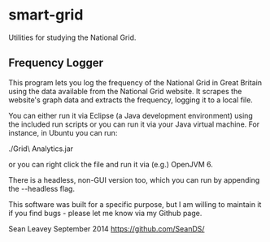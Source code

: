 smart-grid
==========

Utilities for studying the National Grid.

Frequency Logger
----------------

This program lets you log the frequency of the National Grid in Great Britain using the data available from the National Grid website. It scrapes the website's graph data and extracts the frequency, logging it to a local file.

You can either run it via Eclipse (a Java development environment) using the included run scripts or you can run it via your Java virtual machine. For instance, in Ubuntu you can run:

./Grid\ Analytics.jar

or you can right click the file and run it via (e.g.) OpenJVM 6.

There is a headless, non-GUI version too, which you can run by appending the --headless flag.

This software was built for a specific purpose, but I am willing to maintain it if you find bugs - please let me know via my Github page.

Sean Leavey
September 2014
https://github.com/SeanDS/